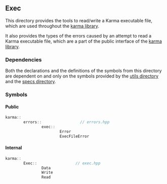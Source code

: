 ## Exec

This directory provides the tools to read/write a Karma executable file,
which are used throughout the [karma library](../../include).

It also provides the types of the errors caused by an attempt to read a Karma
executable file, which are a part of the public interface of the
[karma library](../../include).

### Dependencies

Both the declarations and the definitions of the symbols from this directory
are dependent on and only on the symbols provided by
the [utils directory](../utils) and the [specs directory](../specs).

### Symbols

#### Public

```c++
karma::
        errors::                 // errors.hpp
                exec::
                        Error
                        ExecFileError
```

#### Internal

```c++
karma::
        Exec::                 // exec.hpp
                Data
                Write
                Read
```
